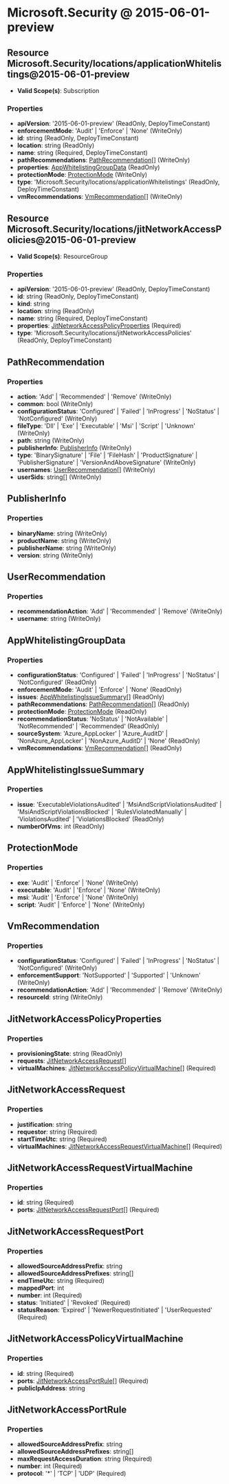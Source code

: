 # Microsoft.Security @ 2015-06-01-preview

## Resource Microsoft.Security/locations/applicationWhitelistings@2015-06-01-preview
* **Valid Scope(s)**: Subscription
### Properties
* **apiVersion**: '2015-06-01-preview' (ReadOnly, DeployTimeConstant)
* **enforcementMode**: 'Audit' | 'Enforce' | 'None' (WriteOnly)
* **id**: string (ReadOnly, DeployTimeConstant)
* **location**: string (ReadOnly)
* **name**: string (Required, DeployTimeConstant)
* **pathRecommendations**: [PathRecommendation](#pathrecommendation)[] (WriteOnly)
* **properties**: [AppWhitelistingGroupData](#appwhitelistinggroupdata) (ReadOnly)
* **protectionMode**: [ProtectionMode](#protectionmode) (WriteOnly)
* **type**: 'Microsoft.Security/locations/applicationWhitelistings' (ReadOnly, DeployTimeConstant)
* **vmRecommendations**: [VmRecommendation](#vmrecommendation)[] (WriteOnly)

## Resource Microsoft.Security/locations/jitNetworkAccessPolicies@2015-06-01-preview
* **Valid Scope(s)**: ResourceGroup
### Properties
* **apiVersion**: '2015-06-01-preview' (ReadOnly, DeployTimeConstant)
* **id**: string (ReadOnly, DeployTimeConstant)
* **kind**: string
* **location**: string (ReadOnly)
* **name**: string (Required, DeployTimeConstant)
* **properties**: [JitNetworkAccessPolicyProperties](#jitnetworkaccesspolicyproperties) (Required)
* **type**: 'Microsoft.Security/locations/jitNetworkAccessPolicies' (ReadOnly, DeployTimeConstant)

## PathRecommendation
### Properties
* **action**: 'Add' | 'Recommended' | 'Remove' (WriteOnly)
* **common**: bool (WriteOnly)
* **configurationStatus**: 'Configured' | 'Failed' | 'InProgress' | 'NoStatus' | 'NotConfigured' (WriteOnly)
* **fileType**: 'Dll' | 'Exe' | 'Executable' | 'Msi' | 'Script' | 'Unknown' (WriteOnly)
* **path**: string (WriteOnly)
* **publisherInfo**: [PublisherInfo](#publisherinfo) (WriteOnly)
* **type**: 'BinarySignature' | 'File' | 'FileHash' | 'ProductSignature' | 'PublisherSignature' | 'VersionAndAboveSignature' (WriteOnly)
* **usernames**: [UserRecommendation](#userrecommendation)[] (WriteOnly)
* **userSids**: string[] (WriteOnly)

## PublisherInfo
### Properties
* **binaryName**: string (WriteOnly)
* **productName**: string (WriteOnly)
* **publisherName**: string (WriteOnly)
* **version**: string (WriteOnly)

## UserRecommendation
### Properties
* **recommendationAction**: 'Add' | 'Recommended' | 'Remove' (WriteOnly)
* **username**: string (WriteOnly)

## AppWhitelistingGroupData
### Properties
* **configurationStatus**: 'Configured' | 'Failed' | 'InProgress' | 'NoStatus' | 'NotConfigured' (ReadOnly)
* **enforcementMode**: 'Audit' | 'Enforce' | 'None' (ReadOnly)
* **issues**: [AppWhitelistingIssueSummary](#appwhitelistingissuesummary)[] (ReadOnly)
* **pathRecommendations**: [PathRecommendation](#pathrecommendation)[] (ReadOnly)
* **protectionMode**: [ProtectionMode](#protectionmode) (ReadOnly)
* **recommendationStatus**: 'NoStatus' | 'NotAvailable' | 'NotRecommended' | 'Recommended' (ReadOnly)
* **sourceSystem**: 'Azure_AppLocker' | 'Azure_AuditD' | 'NonAzure_AppLocker' | 'NonAzure_AuditD' | 'None' (ReadOnly)
* **vmRecommendations**: [VmRecommendation](#vmrecommendation)[] (ReadOnly)

## AppWhitelistingIssueSummary
### Properties
* **issue**: 'ExecutableViolationsAudited' | 'MsiAndScriptViolationsAudited' | 'MsiAndScriptViolationsBlocked' | 'RulesViolatedManually' | 'ViolationsAudited' | 'ViolationsBlocked' (ReadOnly)
* **numberOfVms**: int (ReadOnly)

## ProtectionMode
### Properties
* **exe**: 'Audit' | 'Enforce' | 'None' (WriteOnly)
* **executable**: 'Audit' | 'Enforce' | 'None' (WriteOnly)
* **msi**: 'Audit' | 'Enforce' | 'None' (WriteOnly)
* **script**: 'Audit' | 'Enforce' | 'None' (WriteOnly)

## VmRecommendation
### Properties
* **configurationStatus**: 'Configured' | 'Failed' | 'InProgress' | 'NoStatus' | 'NotConfigured' (WriteOnly)
* **enforcementSupport**: 'NotSupported' | 'Supported' | 'Unknown' (WriteOnly)
* **recommendationAction**: 'Add' | 'Recommended' | 'Remove' (WriteOnly)
* **resourceId**: string (WriteOnly)

## JitNetworkAccessPolicyProperties
### Properties
* **provisioningState**: string (ReadOnly)
* **requests**: [JitNetworkAccessRequest](#jitnetworkaccessrequest)[]
* **virtualMachines**: [JitNetworkAccessPolicyVirtualMachine](#jitnetworkaccesspolicyvirtualmachine)[] (Required)

## JitNetworkAccessRequest
### Properties
* **justification**: string
* **requestor**: string (Required)
* **startTimeUtc**: string (Required)
* **virtualMachines**: [JitNetworkAccessRequestVirtualMachine](#jitnetworkaccessrequestvirtualmachine)[] (Required)

## JitNetworkAccessRequestVirtualMachine
### Properties
* **id**: string (Required)
* **ports**: [JitNetworkAccessRequestPort](#jitnetworkaccessrequestport)[] (Required)

## JitNetworkAccessRequestPort
### Properties
* **allowedSourceAddressPrefix**: string
* **allowedSourceAddressPrefixes**: string[]
* **endTimeUtc**: string (Required)
* **mappedPort**: int
* **number**: int (Required)
* **status**: 'Initiated' | 'Revoked' (Required)
* **statusReason**: 'Expired' | 'NewerRequestInitiated' | 'UserRequested' (Required)

## JitNetworkAccessPolicyVirtualMachine
### Properties
* **id**: string (Required)
* **ports**: [JitNetworkAccessPortRule](#jitnetworkaccessportrule)[] (Required)
* **publicIpAddress**: string

## JitNetworkAccessPortRule
### Properties
* **allowedSourceAddressPrefix**: string
* **allowedSourceAddressPrefixes**: string[]
* **maxRequestAccessDuration**: string (Required)
* **number**: int (Required)
* **protocol**: '*' | 'TCP' | 'UDP' (Required)

